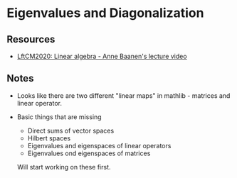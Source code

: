 # Eigenvalues and Diagonalization

## Resources 

- [LftCM2020: Linear algebra - Anne Baanen's
 lecture video](https://youtu.be/EnZvGCU_jpc)

## Notes

- Looks like there are two different "linear maps" in mathlib - matrices and linear operator. 
- Basic things that are missing 
  - Direct sums of vector spaces 
  - Hilbert spaces 
  - Eigenvalues and eigenspaces of linear operators 
  - Eigenvalues ond eigenspaces of matrices
  
  Will start working on these first.